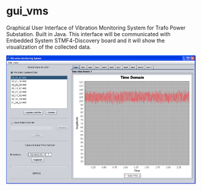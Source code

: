 # gui_vms
Graphical User Interface of Vibration Monitoring System for Trafo Power Substation. Built in Java.
This interface will be communicated with Embedded System STMF4-Discovery board and it will show the visualization of the collected data.

<img src="/docs/gui.png"></img>
